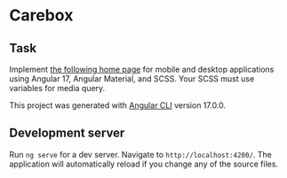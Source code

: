 # Carebox

## Task

Implement [the following home page](https://www.figma.com/file/V9CTA0YErCBvnCbGesv4yK/test.UI?type=design&node-id=1-317&mode=design&t=WxQClfrSxNWll3Sa-0) for mobile and desktop applications using Angular 17, Angular Material, and SCSS.
Your SCSS must use variables for media query. 

This project was generated with [Angular CLI](https://github.com/angular/angular-cli) version 17.0.0.

## Development server

Run `ng serve` for a dev server. Navigate to `http://localhost:4200/`. The application will automatically reload if you change any of the source files.